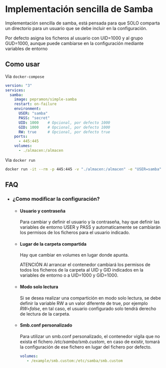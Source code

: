 # Implementación sencilla de Samba

Implementación sencilla de samba, está pensada para que SOLO comparta un directorio para un usuario que se debe incluir en la configuración.

Por defecto asigna los ficheros al usuario con UID=1000 y al grupo GUD=1000, aunque puede cambiarse en la configuración mediante variables de entorno

## Como usar

Via `docker-compose`

```yaml
version: "3"
services:
  samba:
    image: pepramon/simple-samba
    restart: on-failure
    environment:
      USER: "samba"
      PASS: "secret"
      UID: 1000    # Opcional, por defecto 1000
      GID: 1000    # Opcional, por defecto 1000
      RW: true     # Opcional, por defecto true
    ports:
      - 445:445
    volumes:
      - ./almacen:/almacen
```

Via `docker run`

```bash
docker run -it --rm -p 445:445 -v "./almacen:/almacen" -e "USER=samba" -e "PASS=secret" pepramon/simple-samba
```

## FAQ

 * ### ¿Como modificar la configuración?

   * #### Usuario y contraseña
   
     Para cambiar y definir el usuario y la contraseña, hay que definir las variables de entorno USER y PASS y automaticamente se cambiarán los permisos de los ficheros para el usuario indicado.
   
   * #### Lugar de la carpeta compartida
   
     Hay que cambiar en volumes en lugar donde apunta.
     
     ATENCIÓN Al arrancar el contenedor cambiará los permisos de todos los ficheros de la carpeta al UID y GID indicados en la variables de entorno o a UID=1000 y GID=1000.

   * #### Modo solo lectura
   
     Si se desea realizar una compartición en modo solo lectura, se debe definir la variable RW a un valor diferente de true, por ejemplo *RW=false*, en tal caso, el usuario configurado solo tendrá derecho de lectura de la carpeta.
   
   * #### Smb.conf personalizado
   
     Para utilizar un smb.conf personalizado, el contenedor vigila que no exista el fichero */etc/samba/smb.custom*, en caso de existir, tomará la configuración de ese fichero en lugar del fichero por defecto.

       ```yaml
       volumes:
          - /example/smb.custom:/etc/samba/smb.custom
       ```